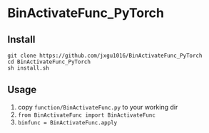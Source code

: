 # BinActivateFunc_PyTorch
## Install
```
git clone https://github.com/jxgu1016/BinActivateFunc_PyTorch
cd BinActivateFunc_PyTorch
sh install.sh
```
## Usage
1. copy ```function/BinActivateFunc.py``` to your working dir
2. ```from BinActivateFunc import BinActivateFunc```
3. ```binfunc = BinActivateFunc.apply```